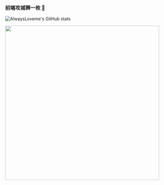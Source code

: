 ### 前端攻城狮一枚 👋

![AlwaysLoveme's GitHub stats](https://github-readme-stats.vercel.app/api?username=AlwaysLoveme&show_icons=true&theme=tokyonight)

<!-- [![Top Langs](https://github-readme-stats.vercel.app/api/top-langs/?username=AlwaysLoveme)](https://github.com/AlwaysLoveme/github-readme-stats) -->

<img width="500" src="https://github-readme-stats.vercel.app/api/top-langs/?username=AlwaysLoveme" />
<!--
**AlwaysLoveme/AlwaysLoveme** is a ✨ _special_ ✨ repository because its `README.md` (this file) appears on your GitHub profile.

Here are some ideas to get you started:

- 🔭 I’m currently working on ...
- 🌱 I’m currently learning ...
- 👯 I’m looking to collaborate on ...
- 🤔 I’m looking for help with ...
- 💬 Ask me about ...
- 📫 How to reach me: ...
- 😄 Pronouns: ...
- ⚡ Fun fact: ...
-->
